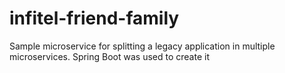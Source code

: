 # infitel-friend-family
Sample microservice for splitting a legacy application in multiple microservices.
Spring Boot was used to create it
